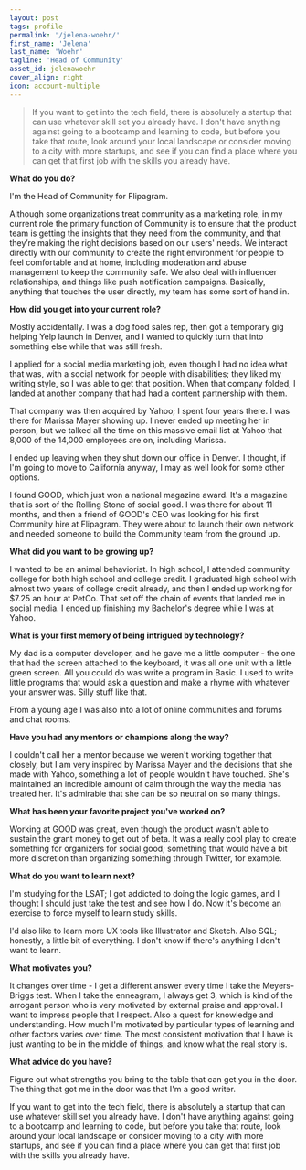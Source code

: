 ```yaml
---
layout: post
tags: profile
permalink: '/jelena-woehr/'
first_name: 'Jelena'
last_name: 'Woehr'
tagline: 'Head of Community'
asset_id: jelenawoehr
cover_align: right
icon: account-multiple
---
```


> If you want to get into the tech field, there is absolutely a startup that can use whatever skill set you already have. I don't have anything against going to a bootcamp and learning to code, but before you take that route, look around your local landscape or consider moving to a city with more startups, and see if you can find a place where you can get that first job with the skills you already have.

**What do you do?**

I'm the Head of Community for Flipagram.

Although some organizations treat community as a marketing role, in my current role the primary function of Community is to ensure that the product team is getting the insights that they need from the community, and that they’re making the right decisions based on our users' needs. We interact directly with our community to create the right environment for people to feel comfortable and at home, including moderation and abuse management to keep the community safe. We also deal with influencer relationships, and things like push notification campaigns. Basically, anything that touches the user directly, my team has some sort of hand in.

**How did you get into your current role?**

Mostly accidentally. I was a dog food sales rep, then got a temporary gig helping Yelp launch in Denver, and I wanted to quickly turn that into something else while that was still fresh.

I applied for a social media marketing job, even though I had no idea what that was, with a social network for people with disabilities; they liked my writing style, so I was able to get that position. When that company folded, I landed at another company that had had a content partnership with them.

That company was then acquired by Yahoo; I spent four years there. I was there for Marissa Mayer showing up. I never ended up meeting her in person, but we talked all the time on this massive email list at Yahoo that 8,000 of the 14,000 employees are on, including Marissa.

I ended up leaving when they shut down our office in Denver. I thought, if I'm going to move to California anyway, I may as well look for some other options.

I found GOOD, which just won a national magazine award. It's a magazine that is sort of the Rolling Stone of social good. I was there for about 11 months, and then a friend of GOOD's CEO was looking for his first Community hire at Flipagram. They were about to launch their own network and needed someone to build the Community team from the ground up.


**What did you want to be growing up?**

I wanted to be an animal behaviorist. In high school, I attended community college for both high school and college credit. I graduated high school with almost two years of college credit already, and then I ended up working for $7.25 an hour at PetCo. That set off the chain of events that landed me in social media. I ended up finishing my Bachelor's degree while I was at Yahoo.

**What is your first memory of being intrigued by technology?**

My dad is a computer developer, and he gave me a little computer - the one that had the screen attached to the keyboard, it was all one unit with a little green screen. All you could do was write a program in Basic. I used to write little programs that would ask a question and make a rhyme with whatever your answer was. Silly stuff like that.

From a young age I was also into a lot of online communities and forums and chat rooms.

**Have you had any mentors or champions along the way?**

I couldn't call her a mentor because we weren't working together that closely, but I am very inspired by Marissa Mayer and the decisions that she made with Yahoo, something a lot of people wouldn't have touched. She's maintained an incredible amount of calm through the way the media has treated her. It's admirable that she can be so neutral on so many things.

**What has been your favorite project you've worked on?**

Working at GOOD was great, even though the product wasn't able to sustain the grant money to get out of beta. It was a really cool play to create something for organizers for social good; something that would have a bit more discretion than organizing something through Twitter, for example.

**What do you want to learn next?**

I'm studying for the LSAT; I got addicted to doing the logic games, and I thought I should just take the test and see how I do. Now it's become an exercise to force myself to learn study skills.

I'd also like to learn more UX tools like Illustrator and Sketch. Also SQL; honestly, a little bit of everything. I don't know if there's anything I don't want to learn.

**What motivates you?**

It changes over time - I get a different answer every time I take the Meyers-Briggs test. When I take the enneagram, I always get 3, which is kind of the arrogant person who is very motivated by external praise and approval. I want to impress people that I respect. Also a quest for knowledge and understanding. How much I'm motivated by particular types of learning and other factors varies over time. The most consistent motivation that I have is just wanting to be in the middle of things, and know what the real story is.

**What advice do you have?**

Figure out what strengths you bring to the table that can get you in the door. The thing that got me in the door was that I'm a good writer.

If you want to get into the tech field, there is absolutely a startup that can use whatever skill set you already have. I don't have anything against going to a bootcamp and learning to code, but before you take that route, look around your local landscape or consider moving to a city with more startups, and see if you can find a place where you can get that first job with the skills you already have.
